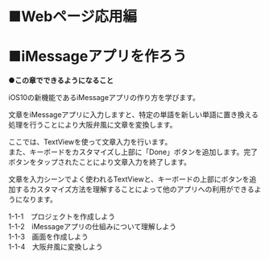 # ■Webページ応用編

# ■iMessageアプリを作ろう  
  
**●この章でできるようになること**  
  
iOS10の新機能であるiMessageアプリの作り方を学びます。  

文章をiMessageアプリに入力しますと、特定の単語を新しい単語に置き換える処理を行うことにより大阪弁風に文章を変換します。  

ここでは、TextViewを使って文章入力を行います。  
また、キーボードをカスタマイズし上部に「Done」ボタンを追加します。完了ボタンをタップされたことにより文章入力を終了します。  

文章を入力シーンでよく使われるTextViewと、キーボードの上部にボタンを追加するカスタマイズ方法を理解することによって他のアプリへの利用ができるようになります。  

1-1-1　プロジェクトを作成しよう  
1-1-2　iMessageアプリの仕組みについて理解しよう  
1-1-3　画面を作成しよう  
1-1-4　大阪弁風に変換しよう  
